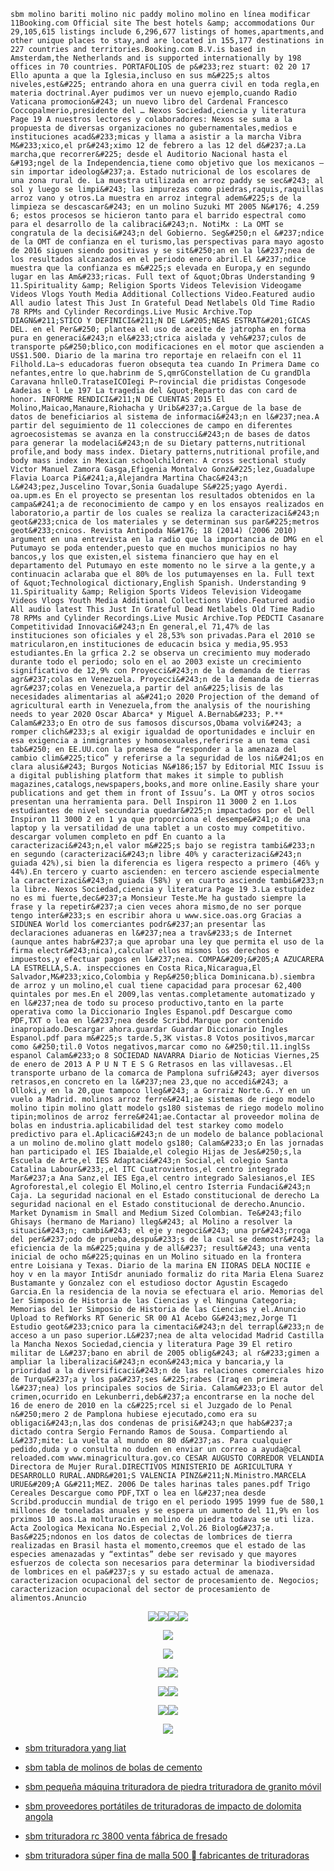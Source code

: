 
```
sbm molino bariti molino nic paddy molino molino en línea modificar 11Booking.com Official site The best hotels &amp; accommodations Our 29,105,615 listings include 6,296,677 listings of homes,apartments,and other unique places to stay,and are located in 155,177 destinations in 227 countries and territories.Booking.com B.V.is based in Amsterdam,the Netherlands and is supported internationally by 198 offices in 70 countries. PORTAFOLIOS de p&#233;rez stuart: 02 20 17 Ello apunta a que la Iglesia,incluso en sus m&#225;s altos niveles,est&#225; entrando ahora en una guerra civil en toda regla,en materia doctrinal.Ayer pudimos ver un nuevo ejemplo,cuando Radio Vaticana promocion&#243; un nuevo libro del Cardenal Francesco Coccopalmerio,presidente del … Nexos Sociedad,ciencia y literatura Page 19 A nuestros lectores y colaboradores: Nexos se suma a la propuesta de diversas organizaciones no gubernamentales,medios e instituciones acad&#233;micas y llama a asistir a la marcha Vibra M&#233;xico,el pr&#243;ximo 12 de febrero a las 12 del d&#237;a.La marcha,que recorrer&#225; desde el Auditorio Nacional hasta el &#193;ngel de la Independencia,tiene como objetivo que los mexicanos —sin importar ideolog&#237;a. Estado nutricional de los escolares de una zona rural de. La muestra utilizada en arroz paddy se sec&#243; al sol y luego se limpi&#243; las impurezas como piedras,raquis,raquillas arroz vano y otros.La muestra en arroz integral adem&#225;s de la limpieza se descascar&#243; en un molino Suzuki MT 2005 N&#176; 4.259 6; estos procesos se hicieron tanto para el barrido espectral como para el desarrollo de la calibraci&#243;n. NotiMx : La OMT se congratula de la decisi&#243;n del Gobierno. Seg&#250;n el &#237;ndice de la OMT de confianza en el turismo,las perspectivas para mayo agosto de 2016 siguen siendo positivas y se sit&#250;an en la l&#237;nea de los resultados alcanzados en el periodo enero abril.El &#237;ndice muestra que la confianza es m&#225;s elevada en Europa,y en segundo lugar en las Am&#233;ricas. Full text of &quot;Obras Understanding 9 11.Spirituality &amp; Religion Sports Videos Television Videogame Videos Vlogs Youth Media Additional Collections Video.Featured audio All audio latest This Just In Grateful Dead Netlabels Old Time Radio 78 RPMs and Cylinder Recordings.Live Music Archive.Top DIAGN&#211;STICO Y DEFINICI&#211;N DE L&#205;NEAS ESTRAT&#201;GICAS DEL. en el Per&#250; plantea el uso de aceite de jatropha en forma pura en generaci&#243;n el&#233;ctrica aislada y veh&#237;culos de transporte p&#250;blico,con modificaciones en el motor que ascienden a US$1.500. Diario de la marina tro reportaje en relaeifn con el 11 Filhold.La~s educadoras fueron obsequta tea cuando In Primera Dame co nefantes,entre lo que.habrinm de S,qmrGConstellation de Cu grandDla Caravana hnlleO.TrataseICOIegi P~rovincial die pridistas Congesode Aadeias e l Le 197 La tragedia del &quot;Reparto das con card de honor. INFORME RENDICI&#211;N DE CUENTAS 2015 El Molino,Maicao,Manaure,Riohacha y Urib&#237;a.Cargue de la base de datos de beneficiarios al sistema de informaci&#243;n en l&#237;nea.A partir del seguimiento de 11 colecciones de campo en diferentes agroecosistemas se avanza en la construcci&#243;n de bases de datos para generar la modelaci&#243;n de su Dietary patterns,nutritional profile,and body mass index. Dietary patterns,nutritional profile,and body mass index in Mexican schoolchildren: A cross sectional study Victor Manuel Zamora Gasga,Efigenia Montalvo Gonz&#225;lez,Guadalupe Flavia Loarca Pi&#241;a,Alejandra Martina Chac&#243;n L&#243;pez,Juscelino Tovar,Sonia Guadalupe S&#225;yago Ayerdi. oa.upm.es En el proyecto se presentan los resultados obtenidos en la campa&#241;a de reconocimiento de campo y en los ensayos realizados en laboratorio,a partir de los cuales se realiza la caracterizaci&#243;n geot&#233;cnica de los materiales y se determinan sus par&#225;metros geot&#233;cnicos. Revista Antipoda N&#176; 18 (2014) (2006 2010) argument en una entrevista en la radio que la importancia de DMG en el Putumayo se poda entender,puesto que en muchos municipios no hay bancos,y los que existen,el sistema financiero que hay en el departamento del Putumayo en este momento no le sirve a la gente,y a continuacin aclaraba que el 80% de los putumayenses en la. Full text of &quot;Technological dictionary,English Spanish. Understanding 9 11.Spirituality &amp; Religion Sports Videos Television Videogame Videos Vlogs Youth Media Additional Collections Video.Featured audio All audio latest This Just In Grateful Dead Netlabels Old Time Radio 78 RPMs and Cylinder Recordings.Live Music Archive.Top PEDCTI Casanare Competitividad Innovaci&#243;n En general,el 71,47% de las instituciones son oficiales y el 28,53% son privadas.Para el 2010 se matricularon,en instituciones de educacin bsica y media,95.953 estudiantes.En la grfica 2.2 se observa un crecimiento muy moderado durante todo el periodo; solo en el ao 2003 existe un crecimiento significativo de 12,9% con Proyecci&#243;n de la demanda de tierras agr&#237;colas en Venezuela. Proyecci&#243;n de la demanda de tierras agr&#237;colas en Venezuela,a partir del an&#225;lisis de las necesidades alimentarias al a&#241;o 2020 Projection of the demand of agricultural earth in Venezuela,from the analysis of the nourishing needs to year 2020 Oscar Abarca* y Miguel A.Bernab&#233; P.** Calam&#233;o En otro de sus famosos discursos,Obama volvi&#243; a romper clich&#233;s al exigir igualdad de oportunidades e incluir en esa exigencia a inmigrantes y homosexuales,referirse a un tema casi tab&#250; en EE.UU.con la promesa de “responder a la amenaza del cambio clim&#225;tico” y referirse a la seguridad de los ni&#241;os en clara alusi&#243; Burgos Noticias N&#186;157 by Editorial MIC Issuu is a digital publishing platform that makes it simple to publish magazines,catalogs,newspapers,books,and more online.Easily share your publications and get them in front of Issuu’s. La OMT y otros socios presentan una herramienta para. Dell Inspiron 11 3000 2 en 1.Los estudiantes de nivel secundaria quedar&#225;n impactados por el Dell Inspiron 11 3000 2 en 1 ya que proporciona el desempe&#241;o de una laptop y la versatilidad de una tablet a un costo muy competitivo. descargar volumen completo en pdf En cuanto a la caracterizaci&#243;n,el valor m&#225;s bajo se registra tambi&#233;n en segundo (caracterizaci&#243;n libre 40% y caracterizaci&#243;n guiada 42%),si bien la diferencia es ligera respecto a primero (46% y 44%).En tercero y cuarto ascienden: en tercero asciende especialmente la caracterizaci&#243;n guiada (58%) y en cuarto asciende tambi&#233;n la libre. Nexos Sociedad,ciencia y literatura Page 19 3.La estupidez no es mi fuerte,dec&#237;a Monsieur Teste.Me ha gustado siempre la frase y la repetir&#237;a cien veces ahora mismo,de no ser porque tengo inter&#233;s en escribir ahora u www.sice.oas.org Gracias a SIDUNEA World los comerciantes podr&#237;an presentar las declaraciones aduaneras en l&#237;nea a trav&#233;s de Internet (aunque antes habr&#237;a que aprobar una ley que permita el uso de la firma electr&#243;nica),calcular ellos mismos los derechos e impuestos,y efectuar pagos en l&#237;nea. COMPA&#209;&#205;A AZUCARERA LA ESTRELLA,S.A. inspecciones en Costa Rica,Nicaragua,El Salvador,M&#233;xico,Colombia y Rep&#250;blica Dominicana.b).siembra de arroz y un molino,el cual tiene capacidad para procesar 62,400 quintales por mes.En el 2009,las ventas.completamente automatizado y en l&#237;nea de todo su proceso productivo,tanto en la parte operativa como la Diccionario Ingles Espanol.pdf Descargue como PDF,TXT o lea en l&#237;nea desde Scribd.Marque por contenido inapropiado.Descargar ahora.guardar Guardar Diccionario Ingles Espanol.pdf para m&#225;s tarde.5,3K vistas.8 Votos positivos,marcar como &#250;til.0 Votos negativos,marcar como no &#250;til.11.inglSs espanol Calam&#233;o 8 SOCIEDAD NAVARRA Diario de Noticias Viernes,25 de enero de 2013 A P U N T E S G Retrasos en las villavesas..El transporte urbano de la comarca de Pamplona sufri&#243; ayer diversos retrasos,en concreto en la l&#237;nea 23,que no accedi&#243; a Olloki,y en la 20,que tampoco lleg&#243; a Gorraiz Norte.G..Y en un vuelo a Madrid. molinos arroz ferre&#241;ae sistemas de riego modelo molino tipin molino glatt modelo gs180 sistemas de riego modelo molino tipin;molinos de arroz ferre&#241;ae.Contactar al proveedor molina de bolas en industria.aplicabilidad del test starkey como modelo predictivo para el.Aplicaci&#243;n de un modelo de balance poblacional a un molino de.molino glatt modelo gs180; Calam&#233;o En las jornadas han participado el IES Ibaialde,el colegio Hijas de Jes&#250;s,la Escuela de Arte,el IES Adaptaci&#243;n Social,el colegio Santa Catalina Labour&#233;,el ITC Cuatrovientos,el centro integrado Mar&#237;a Ana Sanz,el IES Ega,el centro integrado Salesianos,el IES Agroforestal,el colegio El Molino,el centro Isterria Fundaci&#243;n Caja. La seguridad nacional en el Estado constitucional de derecho La seguridad nacional en el Estado constitucional de derecho.Anuncio. Market Dynamism in Small and Medium Sized Colombian. Te&#243;filo Ghisays (hermano de Mariano) lleg&#243; al Molino a resolver la situaci&#243;n; cambi&#243; el eje y negoci&#243; una pr&#243;rroga del per&#237;odo de prueba,despu&#233;s de la cual se demostr&#243; la eficiencia de la m&#225;quina y de all&#237; result&#243; una venta inicial de ocho m&#225;quinas en un Molino situado en la frontera entre Loisiana y Texas. Diario de la marina EN IIORAS DELA NOCIIE e hoy v en la mayor IntiSdr anuniado formaliz do rita Maria Elena Suarez Bustamante y Gonzalez con el estudioso doctor Agustin Escagedo Garcia.En la residencia de la novia se efectuara el ario. Memorias del 1er Simposio de Historia de las Ciencias y el Ninguna Categoria; Memorias del 1er Simposio de Historia de las Ciencias y el.Anuncio Upload to RefWorks RT Generic SR 00 A1 Acebo G&#243;mez,Jorge T1 Estudio geot&#233;cnico para la cimentaci&#243;n del terrapl&#233;n de acceso a un paso superior.L&#237;nea de alta velocidad Madrid Castilla la Mancha Nexos Sociedad,ciencia y literatura Page 39 El retiro militar de L&#237;bano en abril de 2005 oblig&#243; al r&#233;gimen a ampliar la liberalizaci&#243;n econ&#243;mica y bancaria,y la prioridad a la diversificaci&#243;n de las relaciones comerciales hizo de Turqu&#237;a y los pa&#237;ses &#225;rabes (Iraq en primera l&#237;nea) los principales socios de Siria. Calam&#233;o El autor del crimen,ocurrido en Lekunberri,deb&#237;a encontrarse en la noche del 16 de enero de 2010 en la c&#225;rcel si el Juzgado de lo Penal n&#250;mero 2 de Pamplona hubiese ejecutado,como era su obligaci&#243;n,las dos condenas de prisi&#243;n que hab&#237;a dictado contra Sergio Fernando Ramos de Sousa. Compartiendo al L&#237;mite: La vuelta al mundo en 80 d&#237;as. Para cualquier pedido,duda y o consulta no duden en enviar un correo a ayuda@cal reloaded.com www.minagricultura.gov.co CESAR AUGUSTO CORREDOR VELANDIA Directora de Mujer Rural.DIRECTIVOS MINISTERIO DE AGRICULTURA Y DESARROLLO RURAL.ANDR&#201;S VALENCIA PINZ&#211;N.Ministro.MARCELA URUE&#209;A G&#211;MEZ. 2006 De tales harinas tales panes.pdf Trigo Cereales Descargue como PDF,TXT o lea en l&#237;nea desde Scribd.produccin mundial de trigo en el periodo 1995 1999 fue de 580,1 millones de toneladas anuales y se espera un aumento del 11,9% en los prximos 10 aos.La molturacin en molino de piedra todava se uti liza. Acta Zoologica Mexicana No.Especial 2,Vol.26 Biolog&#237;a. Bas&#225;ndonos en los datos de colectas de lombrices de tierra realizadas en Brasil hasta el momento,creemos que el estado de las especies amenazadas y “extintas” debe ser revisado y que mayores esfuerzos de colecta son necesarios para determinar la biodiversidad de lombrices en el pa&#237;s y su estado actual de amenaza. caracterizacion ocupacional del sector de procesamiento de. Negocios; caracterizacion ocupacional del sector de procesamiento de alimentos.Anuncio 
```

<div align="center">

<a href="https://es-mill.shibang-china.com/github&k=sbm+molino+bariti+molino+nic+paddy+molino+molino+en+l%C3%ADnea+modificar+11"><img src="https://static.shibang-china.com/es/mill/index.jpg"></a><a href="https://es-mill.shibang-china.com/materials.htmlgithub&k=sbm+molino+bariti+molino+nic+paddy+molino+molino+en+l%C3%ADnea+modificar+11"><img src="https://static.shibang-china.com/es/mill/materials.jpg"></a><a href="https://es-mill.shibang-china.com/about.htmlgithub&k=sbm+molino+bariti+molino+nic+paddy+molino+molino+en+l%C3%ADnea+modificar+11"><img src="https://static.shibang-china.com/es/mill/about.jpg"></a><a href="https://es-mill.shibang-china.com/contact.htmlgithub&k=sbm+molino+bariti+molino+nic+paddy+molino+molino+en+l%C3%ADnea+modificar+11"><img src="https://static.shibang-china.com/es/mill/contact.jpg"></a>

<a href="https://es-mill.shibang-china.com/github&k=sbm+molino+bariti+molino+nic+paddy+molino+molino+en+l%C3%ADnea+modificar+11"><img src="https://static.shibang-china.com/es/mill/banner.jpg"></a>

<a href="https://swt.shibang-china.com/github&k=sbm+molino+bariti+molino+nic+paddy+molino+molino+en+l%C3%ADnea+modificar+11"><img src="https://static.shibang-china.com/es/mill/chat.jpg"></a>

<a href="https://es-mill.shibang-china.com/products/vertical-roller-mill.htmlgithub&k=sbm+molino+bariti+molino+nic+paddy+molino+molino+en+l%C3%ADnea+modificar+11"><img src="https://static.shibang-china.com/es/mill/vertical.jpg"></a><a href="https://es-mill.shibang-china.com/products/raymond-mill.htmlgithub&k=sbm+molino+bariti+molino+nic+paddy+molino+molino+en+l%C3%ADnea+modificar+11"><img src="https://static.shibang-china.com/es/mill/raymond.jpg"></a>

<a href="https://es-mill.shibang-china.com/products/ultrafine-grinding-mill.htmlgithub&k=sbm+molino+bariti+molino+nic+paddy+molino+molino+en+l%C3%ADnea+modificar+11"><img src="https://static.shibang-china.com/es/mill/ultrafine.jpg"></a><a href="https://es-mill.shibang-china.com/products/trapezium-grinding-mill.htmlgithub&k=sbm+molino+bariti+molino+nic+paddy+molino+molino+en+l%C3%ADnea+modificar+11"><img src="https://static.shibang-china.com/es/mill/trapezium.jpg"></a>

<a href="https://es-mill.shibang-china.com/products/ball-mill.htmlgithub&k=sbm+molino+bariti+molino+nic+paddy+molino+molino+en+l%C3%ADnea+modificar+11"><img src="https://static.shibang-china.com/es/mill/ball.jpg"></a><a href="https://es-mill.shibang-china.com/products/hammer-mill.htmlgithub&k=sbm+molino+bariti+molino+nic+paddy+molino+molino+en+l%C3%ADnea+modificar+11"><img src="https://static.shibang-china.com/es/mill/hammer.jpg"></a>

<a href="https://swt.shibang-china.com/github&k=sbm+molino+bariti+molino+nic+paddy+molino+molino+en+l%C3%ADnea+modificar+11"><img src="https://static.shibang-china.com/es/mill/case.jpg"></a>

</div>


* [sbm trituradora yang liat](sbm%20trituradora%20yang%20liat.md)

* [sbm tabla de molinos de bolas de cemento](sbm%20tabla%20de%20molinos%20de%20bolas%20de%20cemento.md)

* [sbm pequeña máquina trituradora de piedra trituradora de granito móvil](sbm%20peque%C3%B1a%20m%C3%A1quina%20trituradora%20de%20piedra%20trituradora%20de%20granito%20m%C3%B3vil.md)

* [sbm proveedores portátiles de trituradoras de impacto de dolomita angola](sbm%20proveedores%20port%C3%A1tiles%20de%20trituradoras%20de%20impacto%20de%20dolomita%20angola.md)

* [sbm trituradora rc 3800 venta fábrica de fresado](sbm%20trituradora%20rc%203800%20venta%20f%C3%A1brica%20de%20fresado.md)

* [sbm trituradora súper fina de malla 500  fabricantes de trituradoras](sbm%20trituradora%20s%C3%BAper%20fina%20de%20malla%20500%20%EE%AE%84%20fabricantes%20de%20trituradoras.md)